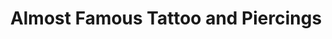 ---
title: "Almost Famous Tattoo and Piercings"
url: /portland/almost-famous-tattoo-and-piercings/
shop: tattoo
---